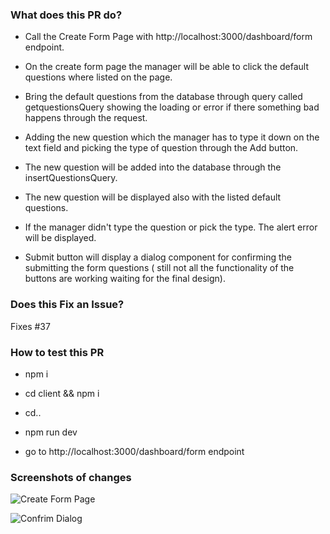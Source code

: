 ### What does this PR do?

- Call the Create Form Page with http://localhost:3000/dashboard/form endpoint.

* On the create form page the manager will be able to click the default
  questions where listed on the page.

- Bring the default questions from the database through query called
  getquestionsQuery showing the loading or error if there something bad happens
  through the request.

* Adding the new question which the manager has to type it down on the text
  field and picking the type of question through the Add button.

- The new question will be added into the database through the
  insertQuestionsQuery.

* The new question will be displayed also with the listed default questions.

- If the manager didn't type the question or pick the type. The alert error will
  be displayed.

* Submit button will display a dialog component for confirming the submitting
  the form questions ( still not all the functionality of the buttons are
  working waiting for the final design).

### Does this Fix an Issue?

Fixes #37

### How to test this PR

- npm i

- cd client && npm i

- cd..

- npm run dev
- go to http://localhost:3000/dashboard/form endpoint

### Screenshots of changes

![Create Form Page](https://ibb.co/qJmrnkQ)

![Confrim Dialog](https://ibb.co/RYbt3qK)
